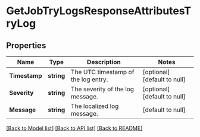 # GetJobTryLogsResponseAttributesTryLog

## Properties
Name | Type | Description | Notes
------------ | ------------- | ------------- | -------------
**Timestamp** | **string** | The UTC timestamp of the log entry. | [optional] [default to null]
**Severity** | **string** | The severity of the log message. | [optional] [default to null]
**Message** | **string** | The localized log message. | [default to null]

[[Back to Model list]](../README.md#documentation-for-models) [[Back to API list]](../README.md#documentation-for-api-endpoints) [[Back to README]](../README.md)

